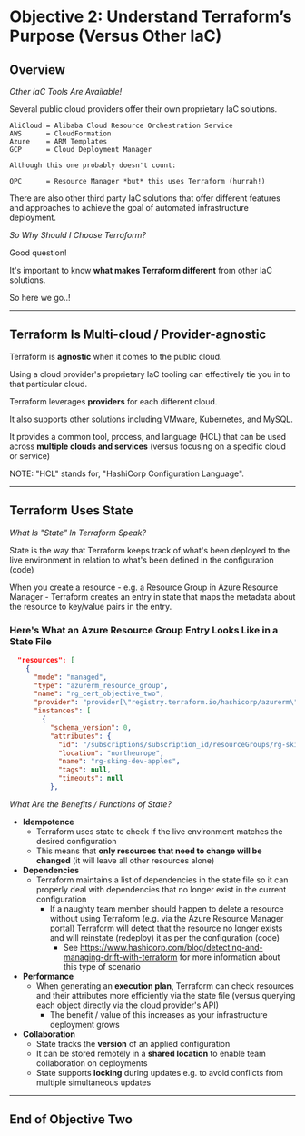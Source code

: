 # Objective 2: Understand Terraform’s Purpose (Versus Other IaC)

## Overview

_Other IaC Tools Are Available!_

Several public cloud providers offer their own proprietary IaC solutions.

```plaintext
AliCloud = Alibaba Cloud Resource Orchestration Service
AWS      = CloudFormation
Azure    = ARM Templates
GCP      = Cloud Deployment Manager

Although this one probably doesn't count:

OPC      = Resource Manager *but* this uses Terraform (hurrah!)
```

There are also other third party IaC solutions that offer different features and approaches to achieve the goal of automated infrastructure deployment.

_So Why Should I Choose Terraform?_

Good question!  

It's important to know **what makes Terraform different** from other IaC solutions.

So here we go..!

----

## Terraform Is Multi-cloud / Provider-agnostic

Terraform is **agnostic** when it comes to the public cloud.

Using a cloud provider's proprietary IaC tooling can effectively tie you in to that particular cloud.

Terraform leverages **providers** for each different
cloud.

It also supports other solutions including VMware, Kubernetes, and MySQL.

It provides a common tool, process, and language
(HCL) that can be used across **multiple clouds and services** (versus focusing on a specific cloud or service)

NOTE: "HCL" stands for, "HashiCorp Configuration Language".

----

## Terraform Uses State

_What Is "State" In Terraform Speak?_

State is the way that Terraform keeps track of what's been deployed to the live environment in relation to what's been defined in the configuration (code)

When you create a resource - e.g. a Resource Group in Azure Resource Manager - Terraform creates an entry in state that maps the metadata about the resource to key/value pairs in the entry.

### Here's What an Azure Resource Group Entry Looks Like in a State File

```json
  "resources": [
    {
      "mode": "managed",
      "type": "azurerm_resource_group",
      "name": "rg_cert_objective_two",
      "provider": "provider[\"registry.terraform.io/hashicorp/azurerm\"]",
      "instances": [
        {
          "schema_version": 0,
          "attributes": {
            "id": "/subscriptions/subscription_id/resourceGroups/rg-sking-dev-apples",
            "location": "northeurope",
            "name": "rg-sking-dev-apples",
            "tags": null,
            "timeouts": null
          },
```

_What Are the Benefits / Functions of State?_

- **Idempotence**
  - Terraform uses state to check if the live environment matches the desired configuration
  - This means that **only resources that need to change will be changed** (it will leave all other resources alone)
- **Dependencies**
  - Terraform maintains a list of dependencies in the state file so it can properly deal with dependencies that no longer exist in the current configuration
    - If a naughty team member should happen to delete a resource without using Terraform (e.g. via the Azure Resource Manager portal) Terraform will detect that the resource no longer exists and will reinstate (redeploy) it as per the configuration (code)
      - See <https://www.hashicorp.com/blog/detecting-and-managing-drift-with-terraform> for more information about this type of scenario
- **Performance**
  - When generating an **execution plan**, Terraform can check resources and their attributes more efficiently via the state file (versus querying each object directly via the cloud provider's API)
    - The benefit / value of this increases as your infrastructure deployment grows
- **Collaboration**
  - State tracks the **version** of an applied configuration
  - It can be stored remotely in a **shared location** to enable team collaboration on deployments
  - State supports **locking** during updates e.g. to avoid conflicts from multiple simultaneous updates

----

## End of Objective Two
